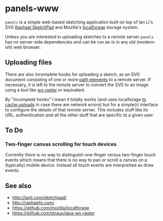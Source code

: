 # panels-www

`panels` is a simple web-based sketching application built on top of Ian Li's
SVG [Raphael SketchPad](http://ianli.com/sketchpad/) and Mozilla's
[localforage](https://github.com/mozilla/localforage) storage system.

Unless you are interested in uploading sketches to a remote server `panels` has
no server-side dependencies and can be run as-is in any old (modern-ish) web
browser.

## Uploading files

There are also incomplete hooks for uploading a sketch, as an SVG document
consisting of one or more [path
elements](https://developer.mozilla.org/en-US/docs/Web/SVG/Tutorial/Paths) to a
remote server. If necessary, it is left to the remote server to convert the SVG to an image using
a tool like [ws-raster](https://github.com/straup/java-ws-raster) or equivalent.

By "incomplete hooks" I mean it totally works (and uses localforage [to cache uploads](http://www.aaronland.info/weblog/2014/09/22/desire/#upload) in case there
are network errors) but for a simple(r) interface to configure the details of
that remote server. This includes stuff like its URL, authentication and all the
other stuff that are specific to a given user.

## To Do

### Two-finger canvas scrolling for touch devices

Currently there is no way to distinguish one-finger versus two-finger touch
events which means that there is no way to pan or scroll a canvas on a
(typically) mobile device. Instead all touch events are interpretted as draw events.

## See also

* http://ianli.com/sketchpad/
* http://raphaeljs.com/
* https://github.com/mozilla/localforage
* https://github.com/straup/java-ws-raster

